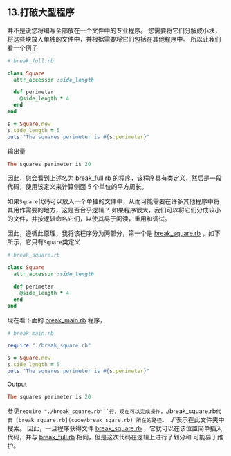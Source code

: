 ## 13.打破大型程序

并不是说您将编写全部放在一个文件中的专业程序。 您需要将它们分解成小块，将这些块放入单独的文件中，并根据需要将它们包括在其他程序中。 所以让我们看一个例子

```rb
# break_full.rb

class Square
  attr_accessor :side_length

  def perimeter
    @side_length * 4
  end
end

s = Square.new
s.side_length = 5
puts "The squares perimeter is #{s.perimeter}"
```

输出量

```rb
The squares perimeter is 20
```

因此，您会看到上述名为 [break_full.rb](code:break_full.rb) 的程序，该程序具有类定义，然后是一段代码，使用该定义来计算侧面 5 个单位的平方周长。

如果`Square`代码可以放入一个单独的文件中，从而可能需要在许多其他程序中将其用作需要的地方，这是否合乎逻辑？ 如果程序很大，我们可以将它们分成较小的文件，并按逻辑命名它们，以使其易于阅读，重用和调试。

因此，遵循此原理，我将该程序分为两部分，第一个是 [break_square.rb](code/break_square.rb) ，如下所示，它只有`Square`类定义

```rb
# break_square.rb

class Square
  attr_accessor :side_length

  def perimeter
    @side_length * 4
  end
end
```

现在看下面的 [break_main.rb](code/break_main.rb) 程序，

```rb
# break_main.rb

require "./break_square.rb"

s = Square.new
s.side_length = 5
puts "The squares perimeter is #{s.perimeter}"
```

Output

```rb
The squares perimeter is 20
```

参见`require "./break_square.rb"``行，现在可以完成操作，`./break_square.rb`代表 [break_square.rb](code/break_sqare.rb) 所在的路径。 `./`表示在此文件夹中搜索。 因此，一旦程序获得文件 [break_square.rb](code/break_sqare.rb) ，它就可以在该位置简单插入代码，并与 [break_full.rb](code/break_full.rb) 相同，但是这次代码在逻辑上进行了划分和 可能易于维护。